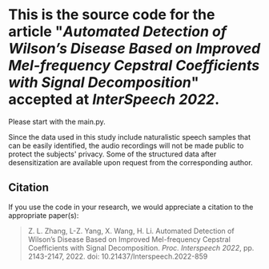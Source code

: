 # This is the source code for the article "*Automated Detection of Wilson’s Disease Based on Improved Mel-frequency Cepstral Coefficients with Signal Decomposition*" accepted at *InterSpeech 2022*.

Please start with the main.py.

Since the data used in this study include naturalistic speech samples that can be easily identified, the audio recordings will not be made public to protect the subjects' privacy. Some of the structured data after desensitization are available upon request from the corresponding author.

## Citation

If you use the code in your research, we would appreciate a citation to the appropriate paper(s):

> Z. L. Zhang, L-Z. Yang, X. Wang, H. Li. Automated Detection of Wilson’s Disease Based on Improved Mel-frequency Cepstral Coefficients with Signal Decomposition.  *Proc. Interspeech 2022*, pp. 2143-2147, 2022. doi: 10.21437/Interspeech.2022-859
